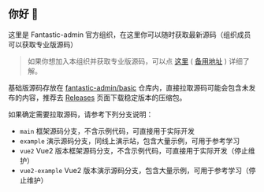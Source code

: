 ## 你好 👋

这里是 Fantastic-admin 官方组织，在这里你可以随时获取最新源码（组织成员可以获取专业版源码）

> 如果你想加入本组织并获取专业版源码，可以点 [这里](https://fantastic-admin.github.io/buy.html) ( [备用地址](https://fantastic-admin.pages.dev/buy.html) ) 详细了解。

基础版源码存放在 [fantastic-admin/basic](https://github.com/fantastic-admin/basic) 仓库内，直接拉取源码可能会包含未发布的内容，推荐去 [Releases](https://github.com/fantastic-admin/basic/releases) 页面下载稳定版本的压缩包。

如果确定需要拉取源码，请参考下列分支说明：

- `main` 框架源码分支，不含示例代码，可直接用于实际开发
- `example` 演示源码分支，同线上演示站，包含大量示例，可用于参考学习
- `vue2` Vue2 版本框架源码分支，不含示例代码，可直接用于实际开发（停止维护）
- `vue2-example` Vue2 版本演示源码分支，包含大量示例，可用于参考学习（停止维护）

